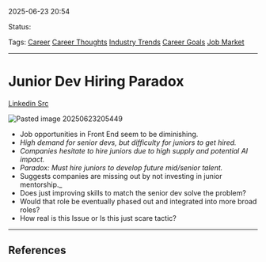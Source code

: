 
2025-06-23 20:54

Status:

Tags: [Career](../../3%20-%20Tags/Career.md) [Career Thoughts](../../3%20-%20Tags/Career%20Thoughts.md) [Industry Trends](../../3%20-%20Tags/Industry%20Trends.md) [Career Goals](../../3%20-%20Tags/Career%20Goals.md) [Job Market](../../3%20-%20Tags/Job%20Market.md) 

---
# Junior Dev Hiring Paradox
[Linkedin Src](https://www.linkedin.com/posts/madsbrodt_software-development-especially-front-end-activity-7342791320341467136-hQgA?utm_source=share&utm_medium=member_desktop&rcm=ACoAADOz-fYByYqb3eBq2dIs4DpRDuU3TGKgwc4)

![Pasted image 20250623205449](../Media%20and%20other%20files/Pasted%20image%2020250623205449.png)
- Job opportunities in Front End seem to be diminishing. 
-  _High demand for senior devs, but difficulty for juniors to get hired._
- _Companies hesitate to hire juniors due to high supply and potential AI impact._
- _Paradox: Must hire juniors to develop future mid/senior talent._
- Suggests companies are missing out by not investing in junior mentorship._
- Does just improving skills to match the senior dev solve the problem?
- Would that role be eventually phased out and integrated into more broad roles?
- How real is this Issue or Is this just scare tactic?
---
## References